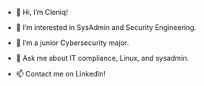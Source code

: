 - 👋 Hi, I’m Cleniq!
- 👀 I’m interested in SysAdmin and Security Engineering.
- 🌱 I’m a junior Cybersecurity major.
- 💞️ Ask me about IT compliance, Linux, and sysadmin.

 
- 📫 Contact me on LinkedIn! 
<!---
cdanescmd/cdanescmd is a ✨ special ✨ repository because its `README.md` (this file) appears on your GitHub profile.
You can click the Preview link to take a look at your changes.
--->
